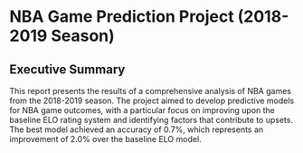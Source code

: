 # NBA Game Prediction Project (2018-2019 Season)

## Executive Summary

This report presents the results of a comprehensive analysis of NBA games from the 2018-2019 season. The project aimed to develop predictive models for NBA game outcomes, with a particular focus on improving upon the baseline ELO rating system and identifying factors that contribute to upsets. The best model achieved an accuracy of 0.7%, which represents an improvement of 2.0% over the baseline ELO model.

